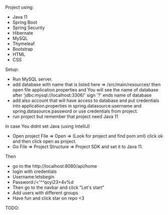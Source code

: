 Project using:
- Java 11
- Spring Boot
- Spring Security
- Hibernate
- MySQL
- Thymeleaf
- Bootstrap
- HTML
- CSS

Setup:
- Run MySQL server.
- add database with name that is listed here => /src/main/resources/ then open file
application.properties and You will see the name of database after 'jdbc:mysql://localhost:3306/'
sign '?' ends name of database
- add also account that will have access to database and put credentials into application.properties
in spring.datasource.username and spring.datasource.password or use credentials from project.
- run  project but remember that project need Java 11

In case You didnt set Java (using IntelliJ)
- Open project File => Open => (Look for project and find pom.xml) click ok and then click open as project.
- Go File => Project Structure => Project SDK and set it to Java 11.

Then
- go to the http://localhost:8080/api/home
- login with credentials
- Username:letsbegin
- Password:/<'^^qcyi23+4v%d
- Then go to the navbar and click "Let's start"
- Add users with different groups
- Have fun and click star on repo <3

TODO:


